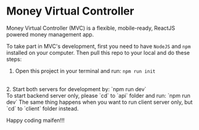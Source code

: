 # Money Virtual Controller
Money Virtual Controller (MVC) is a flexible, mobile-ready, ReactJS powered money management app.

To take part in MVC's development, first you need to have `NodeJS` and `npm` installed on your computer. 
Then pull this repo to your local and do these steps:
<br>
1. Open this project in your terminal and run:
`npm run init`
<br>
2. Start both servers for development by:
`npm run dev`
<br>
To start backend server only, please `cd` to `api` folder and run:
`npm run dev`
The same thing happens when you want to run client server only, but `cd` to `client` folder instead.

Happy coding maifen!!!

